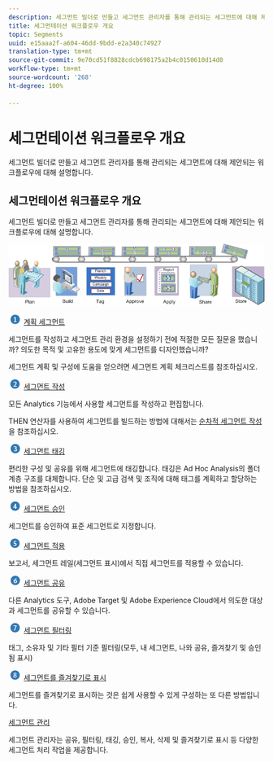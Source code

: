 ```yaml
---
description: 세그먼트 빌더로 만들고 세그먼트 관리자를 통해 관리되는 세그먼트에 대해 제안되는 워크플로우에 대해 설명합니다.
title: 세그먼테이션 워크플로우 개요
topic: Segments
uuid: e15aaa2f-a604-46dd-9bdd-e2a340c74927
translation-type: tm+mt
source-git-commit: 9e70cd51f8828cdcb698175a2b4c0150610d14d0
workflow-type: tm+mt
source-wordcount: '268'
ht-degree: 100%

---
```



# 세그먼테이션 워크플로우 개요

세그먼트 빌더로 만들고 세그먼트 관리자를 통해 관리되는 세그먼트에 대해 제안되는 워크플로우에 대해 설명합니다.

## 세그먼테이션 워크플로우 개요

세그먼트 빌더로 만들고 세그먼트 관리자를 통해 관리되는 세그먼트에 대해 제안되는 워크플로우에 대해 설명합니다.

<!-- 

seg_workflow.xml

 -->

![](assets/seg_workflow.png)


![](assets/step1_icon.png) [ 계획 세그먼트](/help/components/segmentation/segmentation-workflow/seg-plan.md)

세그먼트를 작성하고 세그먼트 관리 환경을 설정하기 전에 적절한 모든 질문을 했습니까? 의도한 목적 및 고유한 용도에 맞게 세그먼트를 디자인했습니까?

세그먼트 계획 및 구성에 도움을 얻으려면 세그먼트 계획 체크리스트를 참조하십시오.

![](assets/step2_icon.png) [세그먼트 작성](/help/components/segmentation/segmentation-workflow/seg-build.md)

모든 Analytics 기능에서 사용할 세그먼트를 작성하고 편집합니다.

THEN 연산자를 사용하여 세그먼트를 빌드하는 방법에 대해서는 [순차적 세그먼트 작성](/help/components/segmentation/segmentation-workflow/seg-sequential-build.md)을 참조하십시오.

![](assets/step3_icon.png) [ 세그먼트 태깅](/help/components/segmentation/segmentation-workflow/seg-tag.md)

편리한 구성 및 공유를 위해 세그먼트에 태깅합니다. 태깅은 Ad Hoc Analysis의 폴더 계층 구조를 대체합니다. 단순 및 고급 검색 및 조직에 대해 태그를 계획하고 할당하는 방법을 참조하십시오.

![](assets/step4_icon.png) [ 세그먼트 승인](/help/components/segmentation/segmentation-workflow/seg-approve.md)

세그먼트를 승인하여 표준 세그먼트로 지정합니다.

![](assets/step5_icon.png) [ 세그먼트 적용](/help/components/segmentation/segmentation-workflow/t-seg-apply.md)

보고서, 세그먼트 레일(세그먼트 표시)에서 직접 세그먼트를 적용할 수 있습니다.

![](assets/step6_icon.png) [ 세그먼트 공유](/help/components/segmentation/segmentation-workflow/t-seg-share.md)

다른 Analytics 도구, Adobe Target 및 Adobe Experience Cloud에서 의도한 대상과 세그먼트를 공유할 수 있습니다.

![](assets/step7_icon.png) [ 세그먼트 필터링](/help/components/segmentation/segmentation-workflow/t-seg-filter.md)

태그, 소유자 및 기타 필터 기준 필터링(모두, 내 세그먼트, 나와 공유, 즐겨찾기 및 승인됨 표시)

![](assets/step8_icon.png) [ 세그먼트를 즐겨찾기로 표시](/help/components/segmentation/segmentation-workflow/t-seg-favorite.md)

세그먼트를 즐겨찾기로 표시하는 것은 쉽게 사용할 수 있게 구성하는 또 다른 방법입니다.

[세그먼트 관리](/help/components/segmentation/segmentation-workflow/seg-manage.md)

세그먼트 관리자는 공유, 필터링, 태깅, 승인, 복사, 삭제 및 즐겨찾기로 표시 등 다양한 세그먼트 처리 작업을 제공합니다.
